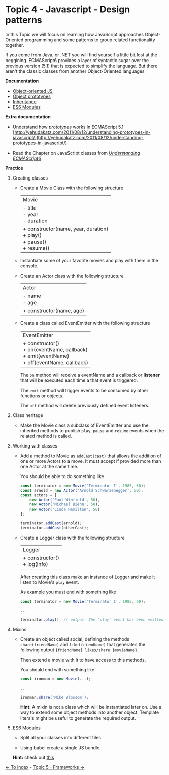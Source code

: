 # Topic 4 - Javascript - Design patterns

In this Topic we will focus on learning how JavaScript approaches Object-Oriented programming and
some patterns to group related functionality together.

If you come from Java, or .NET you will find yourself a little bit lost at the beggining.
ECMAScript6 provides a layer of syntactic sugar over the previous version (5.1) that is expected to simplify the language.
But there aren't the classic classes from another Object-Oriented languages

**Documentation**

- [Object-oriented JS](https://developer.mozilla.org/en-US/docs/Learn/JavaScript/Objects/Object-oriented_JS)
- [Object prototypes](https://developer.mozilla.org/en-US/docs/Learn/JavaScript/Objects/Object_prototypes)
- [Inheritance](https://developer.mozilla.org/en-US/docs/Learn/JavaScript/Objects/Inheritance)
- [ES6 Modules](https://ponyfoo.com/articles/es6-modules-in-depth)

**Extra documentation**

- Understand how *prototypes* works in ECMAScript 5.1 [http://yehudakatz.com/2011/08/12/understanding-prototypes-in-javascript/](http://yehudakatz.com/2011/08/12/understanding-prototypes-in-javascript/)

- Read the Chapter on JavaScript classes from [*Understanding ECMAScript6*](https://leanpub.com/understandinges6/read#leanpub-auto-classes)


**Practice**

1.  Creating classes

    *   Create a Movie Class with the following structure

        <table>
            <tr>
                <td>Movie</td>
            </tr>
            <tr>
                <td>
                    - title <br />
                    - year <br />
                    - duration
                </td>
            </tr>
            <tr>
                <td>
                    + constructor(name, year, duration) <br />
                    + play() <br />
                    + pause()<br />
                    + resume()
                </td>
            </tr>
        </table>

    *   Instantiate some of your favorite movies and play with them in the console.

    *   Create an Actor class with the following structure

        <table>
            <tr>
                <td>Actor</td>
            </tr>
            <tr>
                <td>
                    - name <br />
                    - age
                </td>
            </tr>
            <tr>
                <td>
                    + constructor(name, age)
                </td>
            </tr>
        </table>

    *   Create a class called EventEmitter with the following structure

        <table>
            <tr>
                <td>EventEmitter</td>
            </tr>
            <tr>
                <td>
                    + constructor()<br />
                    + on(eventName, callback) <br />
                    + emit(eventName)<br />
                    + off(eventName, callback)
                </td>
            </tr>
        </table>

        The `on` method will receive a eventName and a callback or **listener** that will be executed each time a that event is triggered.

        The `emit` method will trigger events to be consumed by other functions or objects.

        The `off` method will delete previously defined event listeners.

2.  Class heritage

    *   Make the Movie class a subclass of EventEmitter and use the inherited methods to publish `play`, `pause` and `resume` events when the related method is called.

3.  Working with classes

    *   Add a method to Movie as `addCast(cast)` that allows the addition of one or more Actors to a move. It must accept if provided more than one Actor at the same time.

        You should be able to do something like

        ```js
        const terminator = new Movie('Terminator I', 1985, 60);
        const arnold = new Actor('Arnold Schwarzenegger', 50);
        const actors = [
            new Actor('Paul Winfield', 50),
            new Actor('Michael Biehn', 50),
            new Actor('Linda Hamilton', 50)
        ];

        terminator.addCast(arnold);
        terminator.addCast(otherCast);
        ```

    *   Create a Logger class with the following structure

        <table>
            <tr>
                <td>Logger</td>
            </tr>
            <tr>
                <td>
                    + constructor()<br />
                    + log(info)
                </td>
            </tr>
        </table>

        After creating this class make an instance of Logger and make it listen to Movie's `play` event.

        As example you must end with something like

        ```js
        const terminator = new Movie('Terminator I', 1985, 60);

        ...

        terminator.play(); // output: The 'play' event has been emitted
        ```

4.  Mixins

    *   Create an object called social, defining the methods `share(friendName)` and `like(friendName)` that generates the following output `{friendName} likes/share {movieName}`.

        Then extend a movie with it to have access to this methods.

        You should end with something like

        ```js
        const ironman = new Movie(...);

        ...

        ironman.share('Mike Blossom');
        ```

        **Hint:** A mixin is not a class which will be instantiated later on. Use a way to extend some object methods into another object. Template literals might be useful to generate the required output.

5.  ES6 Modules

    *   Split all your classes into different files.

    *   Using babel create a single JS bundle.

    **Hint:** check out [this](https://babeljs.io/docs/usage/cli/)

[<- To index](../README.md#title) - [Topic 5 - Frameworks ->](./topic5.md)
